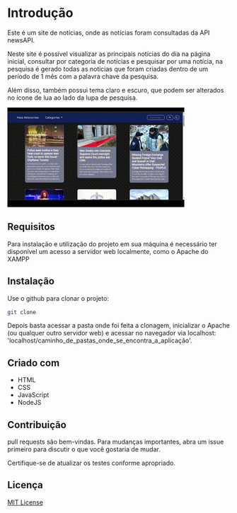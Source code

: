 # Introdução

Este é um site de notícias, onde as notícias foram consultadas da API newsAPI.

Neste site é possível visualizar as principais notícias do dia na página inicial, consultar por categoria de notícias e pesquisar por uma notícia, na pesquisa é gerado todas as notícias que foram criadas dentro de um período de 1 mês com a palavra chave da pesquisa.

Além disso, também possui tema claro e escuro, que podem ser alterados no ícone de lua ao lado da lupa de pesquisa.

![Demonstração](https://github.com/Natan200-2/newsblog/blob/master/public/Demonstration.gif)

## Requisitos
Para instalação e utilização do projeto em sua máquina é necessário ter disponível um acesso a servidor web localmente, como o Apache do XAMPP

## Instalação

Use o github para clonar o projeto:

```bash
git clone
```
Depois basta acessar a pasta onde foi feita a clonagem, inicializar o Apache (ou qualquer outro servidor web) e acessar no navegador via localhost: 'localhost/caminho_de_pastas_onde_se_encontra_a_aplicação'.

## Criado com

- HTML
- CSS
- JavaScript
- NodeJS

## Contribuição

pull requests são bem-vindas. Para mudanças importantes, abra um issue primeiro
para discutir o que você gostaria de mudar.

Certifique-se de atualizar os testes conforme apropriado.

## Licença

[MIT License ](https://github.com/Natan200-2/newsblog/blob/master/LICENSE)
